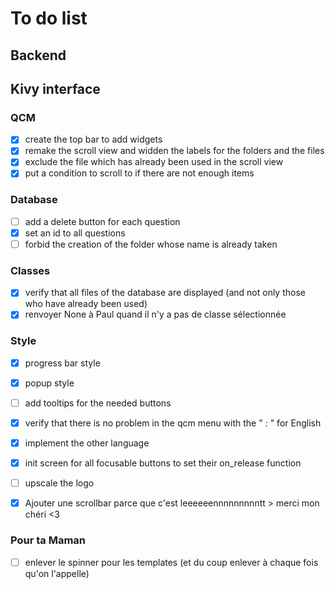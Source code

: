 # To do list

## Backend

## Kivy interface

### QCM

- [x] create the top bar to add widgets
- [x] remake the scroll view and widden the labels for the folders and the files
- [x] exclude the file which has already been used in the scroll view
- [x] put a condition to scroll to if there are not enough items

### Database

- [ ] add a delete button for each question
- [x] set an id to all questions
- [ ] forbid the creation of the folder whose name is already taken

### Classes

- [x] verify that all files of the database are displayed (and not only those who have already been used)
- [x] renvoyer None à Paul quand il n'y a pas de classe sélectionnée

### Style 

- [x] progress bar style
- [x] popup style
- [ ] add tooltips for the needed buttons
- [x] verify that there is no problem in the qcm menu with the " : " for English
- [x] implement the other language
- [x] init screen for all focusable buttons to set their on_release function
- [ ] upscale the logo

- [x] Ajouter une scrollbar parce que c'est leeeeeennnnnnnnntt > merci mon chéri <3

### Pour ta Maman

- [ ] enlever le spinner pour les templates (et du coup enlever à chaque fois qu'on l'appelle)